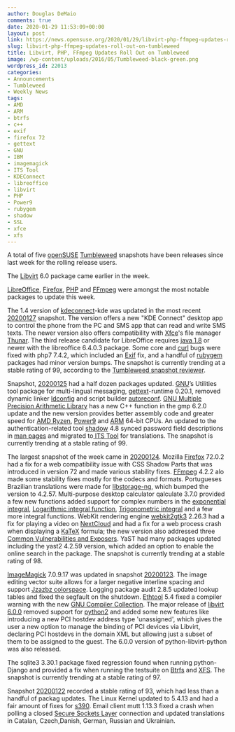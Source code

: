 ```yaml
---
author: Douglas DeMaio
comments: true
date: 2020-01-29 11:53:09+00:00
layout: post
link: https://news.opensuse.org/2020/01/29/libvirt-php-ffmpeg-updates-roll-out-on-tumbleweed/
slug: libvirt-php-ffmpeg-updates-roll-out-on-tumbleweed
title: Libvirt, PHP, FFmpeg Updates Roll Out on Tumbleweed
image: /wp-content/uploads/2016/05/Tumbleweed-black-green.png
wordpress_id: 22013
categories:
- Announcements
- Tumbleweed
- Weekly News
tags:
- AMD
- ARM
- btrfs
- c++
- exif
- firefox 72
- gettext
- GNU
- IBM
- imagemagick
- ITS Tool
- KDEConnect
- libreoffice
- libvirt
- PHP
- Power9
- rubygem
- shadow
- SSL
- xfce
- xfs
---
```


A total of five [openSUSE](https://www.opensuse.org/) [Tumbleweed](https://en.opensuse.org/Portal:Tumbleweed) snapshots have been releases since last week for the rolling release users.

The [Libvirt](https://libvirt.org/) 6.0 package came earlier in the week.

[LibreOffice](https://www.libreoffice.org/), [Firefox](https://www.mozilla.org/en-US/firefox/), [PHP](https://www.php.net/) and [FFmpeg](https://www.ffmpeg.org/) were amongst the most notable packages to update this week.

The 1.4 version of [kdeconnect](https://community.kde.org/KDEConnect)-kde was updated in the most recent [20200127](https://lists.opensuse.org/opensuse-factory/2020-01/msg00305.html) snapshot. The version offers a new "KDE Connect" desktop app to control the phone from the PC and SMS app that can read and write SMS texts. The newer version also offers compatibility with [Xfce](https://www.xfce.org/)'s file manager [Thunar](https://en.wikipedia.org/wiki/Thunar). The third release candidate for LibreOffice requires [java 1.8](https://www.java.com/download/) or newer with the libreoffice 6.4.0.3 package. Some core and [curl](https://curl.haxx.se/) bugs were fixed with php7 7.4.2, which included an [Exif](https://en.wikipedia.org/wiki/Exif) fix, and a handful of [rubygem](https://rubygems.org/) packages had minor version bumps. The snapshot is currently trending at a stable rating of 99, according to the [Tumbleweed snapshot reviewer](//review.tumbleweed.boombatower.com/).

Snapshot, [20200125](https://lists.opensuse.org/opensuse-factory/2020-01/msg00287.html) had a half dozen packages updated. [GNU](https://www.gnu.org/home.en.html)’s Utilities tool package for multi-lingual messaging, [gettext](https://www.gnu.org/software/gettext/)-runtime 0.20.1, removed dynamic linker [ldconfig](//man7.org/linux/man-pages/man8/ldconfig.8.html) and script builder [autoreconf](https://www.geeksforgeeks.org/autoreconf-command-in-linux-with-examples/). [GNU Multiple Precision Arithmetic Library](https://gmplib.org/) has a new C++ function in the gmp 6.2.0 update and the new version provides better assembly code and greater speed for [AMD Ryzen](https://www.amd.com/en/ryzen), [Power9](https://en.wikipedia.org/wiki/POWER9) and [ARM](https://www.arm.com/) 64-bit CPUs. An updated to the authentication-related tool [shadow](https://github.com/shadow-maint/shadow) 4.8 synced password field descriptions in [man pages](https://en.wikipedia.org/wiki/Man_page) and migrated to[ ITS Tool](//itstool.org/) for translations. The snapshot is currently trending at a stable rating of 99.

The largest snapshot of the week came in [20200124](https://lists.opensuse.org/opensuse-factory/2020-01/msg00286.html). Mozilla [Firefox](https://www.mozilla.org/en-US/firefox/) 72.0.2 had a fix for a web compatibility issue with CSS Shadow Parts that was introduced in version 72 and made various stability fixes. [FFmpeg](https://www.ffmpeg.org/) 4.2.2 alo made some stability fixes mostly for the codecs and formats. Portugueses Brazilian translations were made for [libstorage-ng](https://github.com/openSUSE/libstorage-ng), which bumped the version to 4.2.57. Multi-purpose desktop calculator qalculate 3.7.0 provided a few new functions added support for complex numbers in the [exponential integral](https://en.wikipedia.org/wiki/Exponential_integral), [Logarithmic integral function](https://en.wikipedia.org/wiki/Logarithmic_integral_function), [Trigonometric integral](https://en.wikipedia.org/wiki/List_of_integrals_of_trigonometric_functions) and a few more integral functions. WebKit rendering engine [webkit2gtk3](https://software.opensuse.org/package/webkit2gtk3) 2.26.3 had a fix for playing a video on [NextCloud](https://nextcloud.com/) and had a fix for a web process crash when displaying a [KaTeX](https://github.com/KaTeX/KaTeX) formula; the new version also addressed three [Common Vulnerabilities and Exposers](https://en.wikipedia.org/wiki/Common_Vulnerabilities_and_Exposures). YaST had many packages updated including the yast2 4.2.59 version, which added an option to enable the online search in the package. The snapshot is currently trending at a stable rating of 98.

[ImageMagick](https://www.imagemagick.org/) 7.0.9.17 was updated in snapshot [20200123](https://lists.opensuse.org/opensuse-factory/2020-01/msg00282.html). The image editing vector suite allows for a larger negative interline spacing and support [Jzazbz colorspace](//im.snibgo.com/jzazbz.htm). Logging package audit 2.8.5 updated lookup tables and fixed the segfault on the shutdown. [Ethtool](https://en.wikipedia.org/wiki/Ethtool) 5.4 fixed a compiler warning with the new [GNU Compiler Collection](https://gcc.gnu.org/). The major release of [libvirt 6.0.0](https://www.libvirt.org/news.html) removed support for [python2](https://www.python.org/download/releases/2.0/) and added some new features like introducing a new PCI hostdev address type 'unassigned', which gives the user a new option to manage the binding of PCI devices via Libvirt, declaring PCI hostdevs in the domain XML but allowing just a subset of them to be assigned to the guest. The 6.0.0 version of python-libvirt-python was also released.<!-- more -->

The sqlite3 3.30.1 package fixed regression found when running python-Django and provided a fix when running the testsuite on [Btrfs](https://en.wikipedia.org/wiki/Btrfs) and [XFS](https://en.wikipedia.org/wiki/XFS). The snapshot is currently trending at a stable rating of 97.

Snapshot [20200122](https://lists.opensuse.org/opensuse-factory/2020-01/msg00272.html) recorded a stable rating of 93, which had less than a handful of packag updates. The Linux Kernel updated to 5.4.13 and had a fair amount of fixes for [s390](https://en.wikipedia.org/wiki/IBM_System/390). Email client mutt 1.13.3 fixed a crash when polling a closed [Secure Sockets Layer](https://en.wikipedia.org/wiki/Transport_Layer_Security) connection and updated translations in Catalan, Czech,Danish, German, Russian and Ukrainian.
